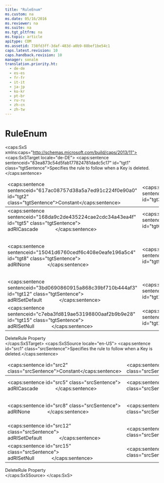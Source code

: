 ```yaml
---
title: "RuleEnum"
ms.custom: na
ms.date: 05/16/2016
ms.reviewer: na
ms.suite: na
ms.tgt_pltfrm: na
ms.topic: article
apitype: COM
ms.assetid: 738fd3ff-3daf-483d-a0b9-88bef1be54c1
caps.latest.revision: 10
caps.handback.revision: 10
manager: sonalm
translation.priority.ht: 
  - de-de
  - es-es
  - fr-fr
  - it-it
  - ja-jp
  - ko-kr
  - pt-br
  - ru-ru
  - zh-cn
  - zh-tw
---
```

# RuleEnum
<?xml version="1.0" encoding="utf-8"?>
<caps:SxS xmlns:caps="http://schemas.microsoft.com/build/caps/2013/11">
  <caps:SxSTarget locale="de-DE">
    <developerReferenceWithoutSyntaxDocument xsi:schemaLocation="http://ddue.schemas.microsoft.com/authoring/2003/5 http://dduestorage.blob.core.windows.net/ddueschema/developer.xsd" xmlns="http://ddue.schemas.microsoft.com/authoring/2003/5" xmlns:xlink="http://www.w3.org/1999/xlink" xmlns:xsi="http://www.w3.org/2001/XMLSchema-instance">
      <introduction>
        <para>
          <caps:sentence sentenceid="83ea873c54d5fab177824781dadc5c17" id="tgt1" class="tgtSentence">Specifies the rule to follow when a <legacyLink xlink:href="55f116fe-4d56-4892-bffe-0cdd6fc727c9">Key</legacyLink> is deleted.</caps:sentence>
        </para>
      </introduction>
      <section>
        <content>
          <table>
            <thead>
              <tr>
                <TD>
                  <para>
                    <caps:sentence sentenceid="617ac08757d38a5a7ed91c224f0e90a0" id="tgt2" class="tgtSentence">Constant</caps:sentence>
                  </para>
                </TD>
                <TD>
                  <para>
                    <caps:sentence sentenceid="2063c1608d6e0baf80249c42e2be5804" id="tgt3" class="tgtSentence">Value</caps:sentence>
                  </para>
                </TD>
                <TD>
                  <para>
                    <caps:sentence sentenceid="67daf92c833c41c95db874e18fcb2786" id="tgt4" class="tgtSentence">Description</caps:sentence>
                  </para>
                </TD>
              </tr>
            </thead>
            <tbody>
              <tr>
                <TD>
                  <para>
                    <caps:sentence sentenceid="168da9c2de435224cae2cdc34a43ea4f" id="tgt5" class="tgtSentence">
                      <legacyBold>adRICascade</legacyBold>             </caps:sentence>
                  </para>
                </TD>
                <TD>
                  <para>
                    <caps:sentence sentenceid="c4ca4238a0b923820dcc509a6f75849b" id="tgt6" class="tgtSentence">1</caps:sentence>
                  </para>
                </TD>
                <TD>
                  <para>
                    <caps:sentence sentenceid="e6a2f3e3b09f04cb55da0cec0ed3f656" id="tgt7" class="tgtSentence">Cascade changes.</caps:sentence>
                  </para>
                </TD>
              </tr>
              <tr>
                <TD>
                  <para>
                    <caps:sentence sentenceid="15041d6760cedf6c408e0eafe196a5c4" id="tgt8" class="tgtSentence">
                      <legacyBold>adRINone</legacyBold>             </caps:sentence>
                  </para>
                </TD>
                <TD>
                  <para>
                    <caps:sentence sentenceid="cfcd208495d565ef66e7dff9f98764da" id="tgt9" class="tgtSentence">0</caps:sentence>
                  </para>
                </TD>
                <TD>
                  <para>
                    <caps:sentence sentenceid="f2519f5b2ce0ab7912c13b0af6ebf9f2" id="tgt10" class="tgtSentence">Default.</caps:sentence>
                    <caps:sentence sentenceid="40494469d01586d41764da448bf682cd" id="tgt11" class="tgtSentence"> No action is taken.</caps:sentence>
                  </para>
                </TD>
              </tr>
              <tr>
                <TD>
                  <para>
                    <caps:sentence sentenceid="3bd0690860915a868c39bf710b444af3" id="tgt12" class="tgtSentence">
                      <legacyBold>adRISetDefault</legacyBold>             </caps:sentence>
                  </para>
                </TD>
                <TD>
                  <para>
                    <caps:sentence sentenceid="eccbc87e4b5ce2fe28308fd9f2a7baf3" id="tgt13" class="tgtSentence">3</caps:sentence>
                  </para>
                </TD>
                <TD>
                  <para>
                    <caps:sentence sentenceid="19828e6878bd97f0a3e65b1f568625eb" id="tgt14" class="tgtSentence">Foreign key value is set to the default.</caps:sentence>
                  </para>
                </TD>
              </tr>
              <tr>
                <TD>
                  <para>
                    <caps:sentence sentenceid="c7eba3fd819ae53198800aaf2b9b9e28" id="tgt15" class="tgtSentence">
                      <legacyBold>adRISetNull</legacyBold>             </caps:sentence>
                  </para>
                </TD>
                <TD>
                  <para>
                    <caps:sentence sentenceid="c81e728d9d4c2f636f067f89cc14862c" id="tgt16" class="tgtSentence">2</caps:sentence>
                  </para>
                </TD>
                <TD>
                  <para>
                    <caps:sentence sentenceid="6a0f819486b4ea06d9d1e508c13d44a2" id="tgt17" class="tgtSentence">Foreign key value is set to null.</caps:sentence>
                  </para>
                </TD>
              </tr>
            </tbody>
          </table>
        </content>
      </section>
      <section>
        <title>
          <caps:sentence sentenceid="2f342d3be839cc5b67ae0de7d404b8e6" id="tgt18" class="tgtSentence">Applies To</caps:sentence>
        </title>
        <content>
          <para>
            <link xlink:href="87bd4c0a-cae3-4007-a939-4193acaa00ac">DeleteRule Property</link>
          </para>
        </content>
      </section>
      <relatedTopics></relatedTopics>
    </developerReferenceWithoutSyntaxDocument>
  </caps:SxSTarget>
  <caps:SxSSource locale="en-US">
    <developerReferenceWithoutSyntaxDocument xsi:schemaLocation="http://ddue.schemas.microsoft.com/authoring/2003/5 http://dduestorage.blob.core.windows.net/ddueschema/developer.xsd" xmlns="http://ddue.schemas.microsoft.com/authoring/2003/5" xmlns:xlink="http://www.w3.org/1999/xlink" xmlns:xsi="http://www.w3.org/2001/XMLSchema-instance">
      <introduction>
        <para>
          <caps:sentence id="src1" class="srcSentence">Specifies the rule to follow when a <legacyLink xlink:href="55f116fe-4d56-4892-bffe-0cdd6fc727c9">Key</legacyLink> is deleted.</caps:sentence>
        </para>
      </introduction>
      <section>
        <content>
          <table>
            <thead>
              <tr>
                <TD>
                  <para>
                    <caps:sentence id="src2" class="srcSentence">Constant</caps:sentence>
                  </para>
                </TD>
                <TD>
                  <para>
                    <caps:sentence id="src3" class="srcSentence">Value</caps:sentence>
                  </para>
                </TD>
                <TD>
                  <para>
                    <caps:sentence id="src4" class="srcSentence">Description</caps:sentence>
                  </para>
                </TD>
              </tr>
            </thead>
            <tbody>
              <tr>
                <TD>
                  <para>
                    <caps:sentence id="src5" class="srcSentence">
                      <legacyBold>adRICascade</legacyBold>             </caps:sentence>
                  </para>
                </TD>
                <TD>
                  <para>
                    <caps:sentence id="src6" class="srcSentence">1</caps:sentence>
                  </para>
                </TD>
                <TD>
                  <para>
                    <caps:sentence id="src7" class="srcSentence">Cascade changes.</caps:sentence>
                  </para>
                </TD>
              </tr>
              <tr>
                <TD>
                  <para>
                    <caps:sentence id="src8" class="srcSentence">
                      <legacyBold>adRINone</legacyBold>             </caps:sentence>
                  </para>
                </TD>
                <TD>
                  <para>
                    <caps:sentence id="src9" class="srcSentence">0</caps:sentence>
                  </para>
                </TD>
                <TD>
                  <para>
                    <caps:sentence id="src10" class="srcSentence">Default.</caps:sentence>
                    <caps:sentence id="src11" class="srcSentence"> No action is taken.</caps:sentence>
                  </para>
                </TD>
              </tr>
              <tr>
                <TD>
                  <para>
                    <caps:sentence id="src12" class="srcSentence">
                      <legacyBold>adRISetDefault</legacyBold>             </caps:sentence>
                  </para>
                </TD>
                <TD>
                  <para>
                    <caps:sentence id="src13" class="srcSentence">3</caps:sentence>
                  </para>
                </TD>
                <TD>
                  <para>
                    <caps:sentence id="src14" class="srcSentence">Foreign key value is set to the default.</caps:sentence>
                  </para>
                </TD>
              </tr>
              <tr>
                <TD>
                  <para>
                    <caps:sentence id="src15" class="srcSentence">
                      <legacyBold>adRISetNull</legacyBold>             </caps:sentence>
                  </para>
                </TD>
                <TD>
                  <para>
                    <caps:sentence id="src16" class="srcSentence">2</caps:sentence>
                  </para>
                </TD>
                <TD>
                  <para>
                    <caps:sentence id="src17" class="srcSentence">Foreign key value is set to null.</caps:sentence>
                  </para>
                </TD>
              </tr>
            </tbody>
          </table>
        </content>
      </section>
      <section>
        <title>
          <caps:sentence id="src18" class="srcSentence">Applies To</caps:sentence>
        </title>
        <content>
          <para>
            <link xlink:href="87bd4c0a-cae3-4007-a939-4193acaa00ac">DeleteRule Property</link>
          </para>
        </content>
      </section>
      <relatedTopics></relatedTopics>
    </developerReferenceWithoutSyntaxDocument>
  </caps:SxSSource>
</caps:SxS>